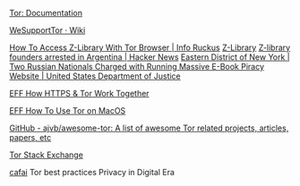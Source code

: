 
[Tor: Documentation](https://www.torproject.org/docs/documentation.html.en)

[WeSupportTor · Wiki](https://gitlab.torproject.org/legacy/trac/-/wikis/org/projects/WeSupportTor)

[How To Access Z-Library With Tor Browser | Info Ruckus](https://inforuckus.com/how-to-access-z-library-with-tor-browser-for-windows)
[Z-Library](http://fr.zlibrary24tuxziyiyfr7zd46ytefdqbqd2axkmxm4o5374ptpc52fad.onion/)
[Z-library founders arrested in Argentina | Hacker News](https://news.ycombinator.com/item?id=33636588)
[Eastern District of New York | Two Russian Nationals Charged with Running Massive E-Book Piracy Website | United States Department of Justice](https://www.justice.gov/usao-edny/pr/two-russian-nationals-charged-running-massive-e-book-piracy-website)

[EFF How HTTPS & Tor Work Together](https://www.eff.org/pages/tor-and-https)

[EFF How To Use Tor on MacOS](https://ssd.eff.org/en/module/how-use-tor-macos)

[GitHub - ajvb/awesome-tor: A list of awesome Tor related projects, articles, papers, etc](https://github.com/ajvb/awesome-tor)

[Tor Stack Exchange](https://tor.stackexchange.com/)

[cafai](https://shaarli.cafai.fr/?7WCMIg)
Tor best practices
Privacy in Digital Era
